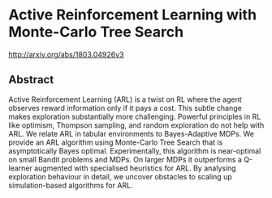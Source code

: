 # Active Reinforcement Learning with Monte-Carlo Tree Search
http://arxiv.org/abs/1803.04926v3
## Abstract
Active Reinforcement Learning (ARL) is a twist on RL where the agent observes reward information only if it pays a cost. This subtle change makes exploration substantially more challenging. Powerful principles in RL like optimism, Thompson sampling, and random exploration do not help with ARL. We relate ARL in tabular environments to Bayes-Adaptive MDPs. We provide an ARL algorithm using Monte-Carlo Tree Search that is asymptotically Bayes optimal. Experimentally, this algorithm is near-optimal on small Bandit problems and MDPs. On larger MDPs it outperforms a Q-learner augmented with specialised heuristics for ARL. By analysing exploration behaviour in detail, we uncover obstacles to scaling up simulation-based algorithms for ARL.